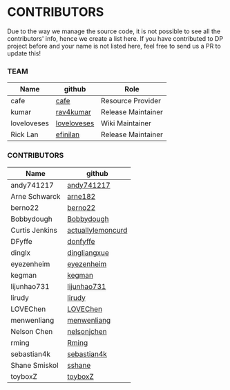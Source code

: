 # CONTRIBUTORS

Due to the way we manage the source code, it is not possible to see all the contributors' info, hence we create a list here.
If you have contributed to DP project before and your name is not listed here, feel free to send us a PR to update this!

### TEAM
Name                                                         | github                                                       | Role 
------------------------------------------------------------ | ------------------------------------------------------------ | ------------------------------------------------------------ 
cafe                                                         | [cafe](https://github.com/coffice12)                         | Resource Provider
kumar                                                        | [rav4kumar](https://github.com/rav4kumar)                    | Release Maintainer
loveloveses                                                  | [loveloveses](https://github.com/loveloveses)                | Wiki Maintainer
Rick Lan                                                     | [efinilan](https://github.com/efinilan)                      | Release Maintainer

### CONTRIBUTORS
Name                                                         | github                                                      
------------------------------------------------------------ | ------------------------------------------------------------
andy741217                                                   | [andy741217](https://github.com/andy741217)                 
Arne Schwarck                                                | [arne182](https://github.com/arne182)                       
berno22                                                      | [berno22](https://github.com/berno22)                       
Bobbydough                                                   | [Bobbydough](https://github.com/bobbydough)                 
Curtis Jenkins                                               | [actuallylemoncurd](https://github.com/actuallylemoncurd)   
DFyffe                                                       | [donfyffe](https://github.com/donfyffe)                     
dinglx                                                       | [dingliangxue](https://github.com/dingliangxue)             
eyezenheim                                                   | [eyezenheim](https://github.com/eyezenheim)                 
kegman                                                       | [kegman](https://github.com/kegman)                         
lijunhao731                                                  | [lijunhao731](https://github.com/lijunhao731)               
lirudy                                                       | [lirudy](https://github.com/lirudy)                         
LOVEChen                                                     | [LOVEChen](https://github.com/LOVEChen)                     
menwenliang                                                  | [menwenliang](https://github.com/menwenliang)               
Nelson Chen                                                  | [nelsonjchen](https://github.com/nelsonjchen)
rming                                                        | [Rming](https://github.com/rming)                           
sebastian4k                                                  | [sebastian4k](https://github.com/sebastian4k)               
Shane Smiskol                                                | [sshane](https://github.com/sshane)                         
toyboxZ                                                      | [toyboxZ](https://github.com/toyboxZ)                       
